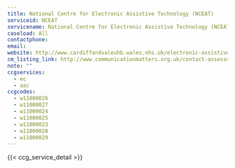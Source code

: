 ```yaml
---
title: National Centre for Electronic Assistive Technology (NCEAT)
serviceid: NCEAT
servicename: National Centre for Electronic Assistive Technology (NCEAT)
caseload: All
contactphone: 
email: 
website: http://www.cardiffandvaleuhb.wales.nhs.uk/electronic-assistive-technology
cm_listing_link: http://www.communicationmatters.org.uk/contact-assessment-service/communication-aid-centre-alac
note: ""
ccgservices:
  - ec
  - aac
ccgcodes:
  - w11000026
  - w11000027
  - w11000024
  - w11000025
  - w11000023
  - w11000028
  - w11000029
---
```


{{< ccg_service_detail >}}
